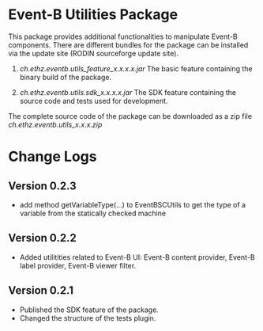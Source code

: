 Event-B Utilities Package
=========================
This package provides additional functionalities to manipulate Event-B components. There are different bundles for the package can be installed via the update site (RODIN sourceforge update site).

1. *ch.ethz.eventb.utils\_feature\_x.x.x.x.jar* The basic feature containing the binary build of the package.

2. *ch.ethz.eventb.utils.sdk\_x.x.x.x.jar* The SDK feature containing the source code and tests used for development.

The complete source code of the package can be downloaded as a zip file *ch.ethz.eventb.utils\_x.x.x.zip*

Change Logs
===========

Version 0.2.3
-------------
- add method getVariableType(…) to EventBSCUtils to get the type of a variable from the statically checked machine

Version 0.2.2
-------------

- Added utilitities related to Event-B UI: Event-B content provider, Event-B label
  provider, Event-B viewer filter.

Version 0.2.1
-------------
- Published the SDK feature of the package.
- Changed the structure of the tests plugin.
